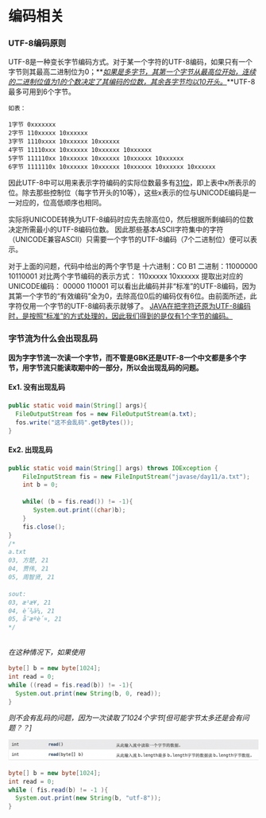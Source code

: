 # 编码相关

### UTF-8编码原则

UTF-8是一种变长字节编码方式。对于某一个字符的UTF-8编码，如果只有一个字节则其最高二进制位为0；**<u>*如果是多字节，其第一个字节从最高位开始，连续的二进制位值为1的个数决定了其编码的位数，其余各字节均以10开头。*</u>**UTF-8最多可用到6个字节。 

```
如表： 

1字节 0xxxxxxx 
2字节 110xxxxx 10xxxxxx 
3字节 1110xxxx 10xxxxxx 10xxxxxx 
4字节 11110xxx 10xxxxxx 10xxxxxx 10xxxxxx 
5字节 111110xx 10xxxxxx 10xxxxxx 10xxxxxx 10xxxxxx 
6字节 1111110x 10xxxxxx 10xxxxxx 10xxxxxx 10xxxxxx 10xxxxxx 
```

因此UTF-8中可以用来表示字符编码的实际位数最多有<u>31位</u>，即上表中x所表示的位。除去那些控制位（每字节开头的10等），这些x表示的位与UNICODE编码是一一对应的，位高低顺序也相同。 

实际将UNICODE转换为UTF-8编码时应先去除高位0，然后根据所剩编码的位数决定所需最小的UTF-8编码位数。 
因此那些基本ASCII字符集中的字符（UNICODE兼容ASCII）只需要一个字节的UTF-8编码（7个二进制位）便可以表示。 

对于上面的问题，代码中给出的两个字节是 
十六进制：C0 B1 
二进制：11000000 10110001 
对比两个字节编码的表示方式： 
110xxxxx 10xxxxxx 
提取出对应的UNICODE编码： 
00000 110001 
可以看出此编码并非“标准”的UTF-8编码，因为其第一个字节的“有效编码”全为0，去除高位0后的编码仅有6位。由前面所述，此字符仅用一个字节的UTF-8编码表示就够了。 
<u>JAVA在把字符还原为UTF-8编码时，是按照“标准”的方式处理的，因此我们得到的是仅有1个字节的编码。</u> 



### 字节流为什么会出现乱码

**因为字字节流一次读一个字节，而不管是GBK还是UTF-8一个中文都是多个字节，用字节流只能读取期中的一部分，所以会出现乱码的问题。**

#### Ex1. 没有出现乱码



```java
public static void main(String[] args){
  FileOutputStream fos = new FileOutputStream(a.txt);
  fos.write("这不会乱码".getBytes());
}
```

#### Ex2. 出现乱码

```java
public static void main(String[] args) throws IOException {
    FileInputStream fis = new FileInputStream("javase/day11/a.txt");
    int b = 0;

    while( (b = fis.read()) != -1){
       System.out.print((char)b);
    }
  	fis.close();
}
/*
a.txt
03, 方楚, 21
04, 贾伟, 21
05, 周智贤, 21

sout:
03, æ¹æ¥, 21
04, è´¾ä¼, 21
05, å¨æºè´¤, 21
*/
   
```

*在这种情况下，如果使用*

```java
byte[] b = new byte[1024];
int read = 0;
while ((read = fis.read(b)) != -1){
  System.out.print(new String(b, 0, read));
}
```

*则不会有乱码的问题，因为一次读取了1024个字节[但可能字节太多还是会有问题？？]*

![image-20200807144050095](img/image-20200807144050095.png)

```java
byte[] b = new byte[1024];
int read = 0;
while ( fis.read(b) != -1 ){
  System.out.print(new String(b, "utf-8"));
}
```

